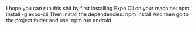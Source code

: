 I hope you can run this shit by first installing Expo Cli on your machine: npm install -g expo-cli
Then install the dependencies: npm install
And then go to the project folder and use: npm run android